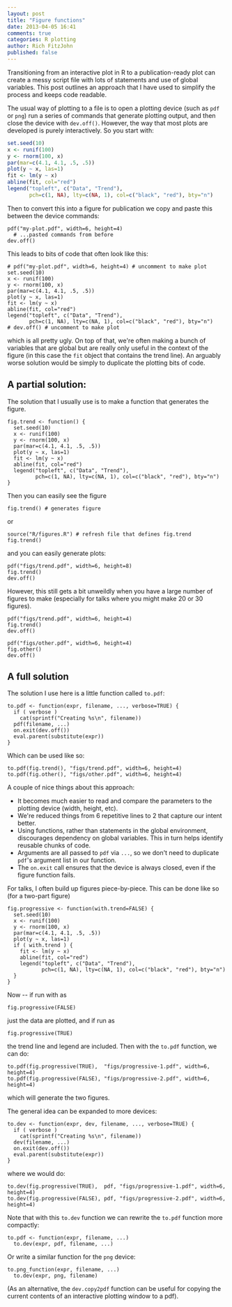 ```yaml
---
layout: post
title: "Figure functions"
date: 2013-04-05 16:41
comments: true
categories: R plotting
author: Rich FitzJohn
published: false
---
```


Transitioning from an interactive plot in R to a publication-ready
plot can create a messy script file with lots of statements and use of
global variables.  This post outlines an approach that I have used to
simplify the process and keeps code readable.

The usual way of plotting to a file is to open a plotting device (such
as `pdf` or `png`) run a series of commands that generate plotting
output, and then close the device with `dev.off()`.  However, the way
that most plots are developed is purely interactively.  So you start
with:

```r
set.seed(10)
x <- runif(100)
y <- rnorm(100, x)
par(mar=c(4.1, 4.1, .5, .5))
plot(y ~ x, las=1)
fit <- lm(y ~ x)
abline(fit, col="red")
legend("topleft", c("Data", "Trend"),
       pch=c(1, NA), lty=c(NA, 1), col=c("black", "red"), bty="n")
```

Then to convert this into a figure for publication we copy and paste
this between the device commands:

```
pdf("my-plot.pdf", width=6, height=4)
  # ...pasted commands from before
dev.off()
```

<!-- more -->

This leads to bits of code that often look like this:

```
# pdf("my-plot.pdf", width=6, height=4) # uncomment to make plot
set.seed(10)
x <- runif(100)
y <- rnorm(100, x)
par(mar=c(4.1, 4.1, .5, .5))
plot(y ~ x, las=1)
fit <- lm(y ~ x)
abline(fit, col="red")
legend("topleft", c("Data", "Trend"),
       pch=c(1, NA), lty=c(NA, 1), col=c("black", "red"), bty="n")
# dev.off() # uncomment to make plot
```

which is all pretty ugly.  On top of that, we're often making a bunch
of variables that are global but are really only useful in the context
of the figure (in this case the `fit` object that contains the trend
line).  An arguably worse solution would be simply to duplicate the
plotting bits of code.

## A partial solution:

The solution that I usually use is to make a function that generates
the figure.

```
fig.trend <- function() {
  set.seed(10)
  x <- runif(100)
  y <- rnorm(100, x)
  par(mar=c(4.1, 4.1, .5, .5))
  plot(y ~ x, las=1)
  fit <- lm(y ~ x)
  abline(fit, col="red")
  legend("topleft", c("Data", "Trend"),
         pch=c(1, NA), lty=c(NA, 1), col=c("black", "red"), bty="n")
}
```

Then you can easily see the figure

```
fig.trend() # generates figure
```

or

```
source("R/figures.R") # refresh file that defines fig.trend
fig.trend()
```

and you can easily generate plots:

```
pdf("figs/trend.pdf", width=6, height=8)
fig.trend()
dev.off()
```

However, this still gets a bit unweildly when you have a large number
of figures to make (especially for talks where you might make 20 or 30
figures).

```
pdf("figs/trend.pdf", width=6, height=4)
fig.trend()
dev.off()
 
pdf("figs/other.pdf", width=6, height=4)
fig.other()
dev.off()
```

## A full solution

The solution I use here is a little function called `to.pdf`:

```
to.pdf <- function(expr, filename, ..., verbose=TRUE) {
  if ( verbose )
    cat(sprintf("Creating %s\n", filename))
  pdf(filename, ...)
  on.exit(dev.off())
  eval.parent(substitute(expr))
}
```

Which can be used like so:

```
to.pdf(fig.trend(), "figs/trend.pdf", width=6, height=4)
to.pdf(fig.other(), "figs/other.pdf", width=6, height=4)
```

A couple of nice things about this approach:

* It becomes much easier to read and compare the parameters to the
  plotting device (width, height, etc).
* We're reduced things from 6 repetitive lines to 2 that capture our
  intent better.
* Using functions, rather than statements in the global environment,
  discourages dependency on global variables.  This in turn helps
  identify reusable chunks of code.
* Arguments are all passed to `pdf` via `...`, so we don't need to
  duplicate `pdf`'s argument list in our function.
* The `on.exit` call ensures that the device is always closed, even if
  the figure function fails.

For talks, I often build up figures piece-by-piece.  This can be done
like so (for a two-part figure)

```
fig.progressive <- function(with.trend=FALSE) {
  set.seed(10)
  x <- runif(100)
  y <- rnorm(100, x)
  par(mar=c(4.1, 4.1, .5, .5))
  plot(y ~ x, las=1)
  if ( with.trend ) {
    fit <- lm(y ~ x)
    abline(fit, col="red")
    legend("topleft", c("Data", "Trend"),
           pch=c(1, NA), lty=c(NA, 1), col=c("black", "red"), bty="n")
  }
}
```

Now -- if run with as

```
fig.progressive(FALSE)
```

just the data are plotted, and if run as 

```
fig.progressive(TRUE)
```

the trend line and legend are included.  Then with the `to.pdf`
function, we can do:

```
to.pdf(fig.progressive(TRUE),  "figs/progressive-1.pdf", width=6, height=4)
to.pdf(fig.progressive(FALSE), "figs/progressive-2.pdf", width=6, height=4)
```

which will generate the two figures.

The general idea can be expanded to more devices:

```
to.dev <- function(expr, dev, filename, ..., verbose=TRUE) {
  if ( verbose )
    cat(sprintf("Creating %s\n", filename))
  dev(filename, ...)
  on.exit(dev.off())
  eval.parent(substitute(expr))
}
```

where we would do:

```
to.dev(fig.progressive(TRUE),  pdf, "figs/progressive-1.pdf", width=6, height=4)
to.dev(fig.progressive(FALSE), pdf, "figs/progressive-2.pdf", width=6, height=4)
```

Note that with this `to.dev` function we can rewrite the `to.pdf`
function more compactly:

```
to.pdf <- function(expr, filename, ...)
  to.dev(expr, pdf, filename, ...)
```

Or write a similar function for the `png` device:

```
to.png_function(expr, filename, ...)
  to.dev(expr, png, filename)
```

(As an alternative, the `dev.copy2pdf` function can be useful for
copying the current contents of an interactive plotting window to a
pdf).
